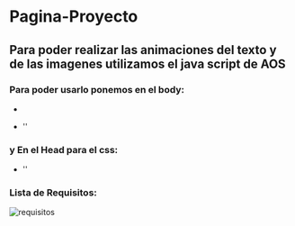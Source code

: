 # Pagina-Proyecto

## Para poder realizar las animaciones del texto y de las imagenes utilizamos el java script de AOS

### Para poder usarlo ponemos en el body:

- <script src="https://unpkg.com/aos@2.3.1/dist/aos.js"></script>

- '<script>'
 - 'AOS.init();'
- '</script>'

### y En el Head para el css:

- '<link href="https://unpkg.com/aos@2.3.1/dist/aos.css" rel="stylesheet">'

### Lista de Requisitos: 

![requisitos](https://user-images.githubusercontent.com/108817479/200419859-c31e6fc5-8af0-4828-976a-3a989d5fcb11.PNG)
